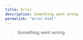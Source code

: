 ```yaml
---
title: Error
description: Something went wrong
permalink: "error.html"
---
```


> Something went wrong